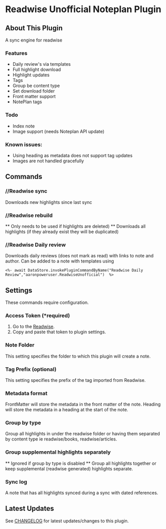 # Readwise Unofficial Noteplan Plugin

## About This Plugin 

A sync engine for readwise

### Features
- Daily review's via templates
- Full highlight download
- Highlight updates
- Tags
- Group be content type
- Set download folder
- Front matter support
- NotePlan tags
### Todo
* Index note
* Image support (needs Noteplan API update)

### Known issues:
- Using heading as metadata does not support tag updates
- Images are not handled gracefully


## Commands

### //Readwise sync

Downloads new highlights since last sync

### //Readwise rebuild

** Only needs to be used if highlights are deleted) **
Downloads all highlights (if they already exist they will be duplicated)


### //Readwise Daily review

Downloads daily reviews (does not mark as read) with links to note and author.
Can be added to a note with templates using

```
<%- await DataStore.invokePluginCommandByName("Readwise Daily Review","aaronpoweruser.ReadwiseUnofficial")  %>
```


## Settings

These commands require configuration.

### Access Token (*required)

1. Go to the [Readwise](readwise.io/access_token).
2. Copy and paste that token to plugin settings.

### Note Folder

This setting specifies the folder to which this plugin will create a note.

### Tag Prefix (optional)

This setting specifies the prefix of the tag imported from Readwise.

### Metadata format

FrontMatter will store the metadata in the front matter of the note. Heading will store the metadata in a heading at the start of the note.

### Group by type

Group all highlights in under the readwise folder or having them separated by content type ie readwise/books, readwise/articles.

### Group supplemental highlights separately

** Ignored if group by type is disabled **
Group all highlights together or keep supplemental (readwise generated) highlights separate.

### Sync log

A note that has all highlights synced during a sync with dated references.

## Latest Updates

See [CHANGELOG](https://github.com/NotePlan/plugins/blob/main/aaronpoweruser.ReadwiseUnofficial/CHANGELOG.md) for latest updates/changes to this plugin.